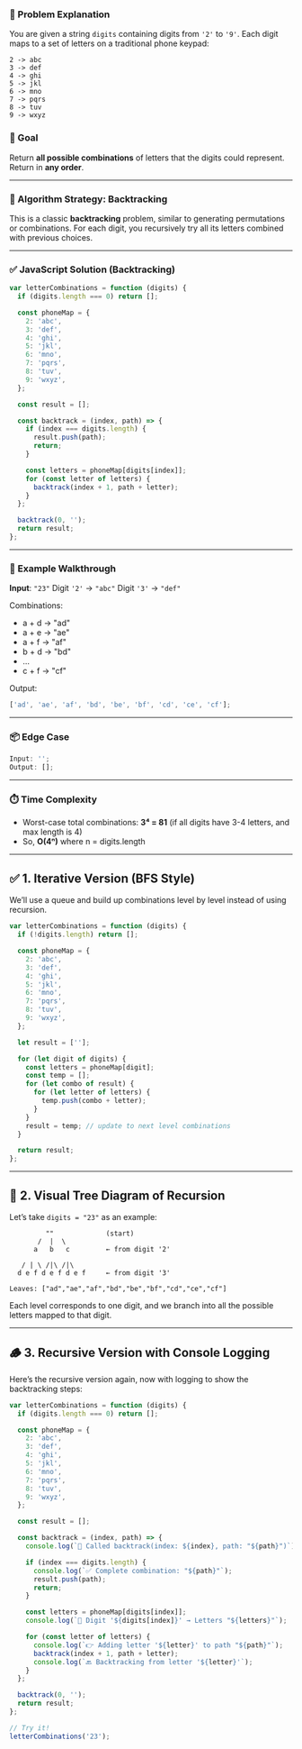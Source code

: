 ### 🔢 Problem Explanation

You are given a string `digits` containing digits from `'2'` to `'9'`.
Each digit maps to a set of letters on a traditional phone keypad:

```
2 -> abc
3 -> def
4 -> ghi
5 -> jkl
6 -> mno
7 -> pqrs
8 -> tuv
9 -> wxyz
```

### 🎯 Goal

Return **all possible combinations** of letters that the digits could represent.
Return in **any order**.

---

### 🧠 Algorithm Strategy: **Backtracking**

This is a classic **backtracking** problem, similar to generating permutations or combinations. For each digit, you recursively try all its letters combined with previous choices.

---

### ✅ JavaScript Solution (Backtracking)

```js
var letterCombinations = function (digits) {
  if (digits.length === 0) return [];

  const phoneMap = {
    2: 'abc',
    3: 'def',
    4: 'ghi',
    5: 'jkl',
    6: 'mno',
    7: 'pqrs',
    8: 'tuv',
    9: 'wxyz',
  };

  const result = [];

  const backtrack = (index, path) => {
    if (index === digits.length) {
      result.push(path);
      return;
    }

    const letters = phoneMap[digits[index]];
    for (const letter of letters) {
      backtrack(index + 1, path + letter);
    }
  };

  backtrack(0, '');
  return result;
};
```

---

### 🧪 Example Walkthrough

**Input**: `"23"`
Digit `'2'` → `"abc"`
Digit `'3'` → `"def"`

Combinations:

- a + d → "ad"
- a + e → "ae"
- a + f → "af"
- b + d → "bd"
- ...
- c + f → "cf"

Output:

```js
['ad', 'ae', 'af', 'bd', 'be', 'bf', 'cd', 'ce', 'cf'];
```

---

### 📦 Edge Case

```js
Input: '';
Output: [];
```

---

### ⏱️ Time Complexity

- Worst-case total combinations: **3⁴ = 81** (if all digits have 3-4 letters, and max length is 4)
- So, **O(4ⁿ)** where n = digits.length

---

## ✅ 1. **Iterative Version (BFS Style)**

We’ll use a queue and build up combinations level by level instead of using recursion.

```js
var letterCombinations = function (digits) {
  if (!digits.length) return [];

  const phoneMap = {
    2: 'abc',
    3: 'def',
    4: 'ghi',
    5: 'jkl',
    6: 'mno',
    7: 'pqrs',
    8: 'tuv',
    9: 'wxyz',
  };

  let result = [''];

  for (let digit of digits) {
    const letters = phoneMap[digit];
    const temp = [];
    for (let combo of result) {
      for (let letter of letters) {
        temp.push(combo + letter);
      }
    }
    result = temp; // update to next level combinations
  }

  return result;
};
```

---

## 🌲 2. **Visual Tree Diagram of Recursion**

Let’s take `digits = "23"` as an example:

```
         ""             (start)
       /  |  \
      a   b   c         ← from digit '2'

   / | \ /|\ /|\
  d e f d e f d e f     ← from digit '3'

Leaves: ["ad","ae","af","bd","be","bf","cd","ce","cf"]
```

Each level corresponds to one digit, and we branch into all the possible letters mapped to that digit.

---

## 🪵 3. **Recursive Version with Console Logging**

Here’s the recursive version again, now with logging to show the backtracking steps:

```js
var letterCombinations = function (digits) {
  if (digits.length === 0) return [];

  const phoneMap = {
    2: 'abc',
    3: 'def',
    4: 'ghi',
    5: 'jkl',
    6: 'mno',
    7: 'pqrs',
    8: 'tuv',
    9: 'wxyz',
  };

  const result = [];

  const backtrack = (index, path) => {
    console.log(`📍 Called backtrack(index: ${index}, path: "${path}")`);

    if (index === digits.length) {
      console.log(`✅ Complete combination: "${path}"`);
      result.push(path);
      return;
    }

    const letters = phoneMap[digits[index]];
    console.log(`🔢 Digit '${digits[index]}' → Letters "${letters}"`);

    for (const letter of letters) {
      console.log(`👉 Adding letter '${letter}' to path "${path}"`);
      backtrack(index + 1, path + letter);
      console.log(`🔙 Backtracking from letter '${letter}'`);
    }
  };

  backtrack(0, '');
  return result;
};

// Try it!
letterCombinations('23');
```
